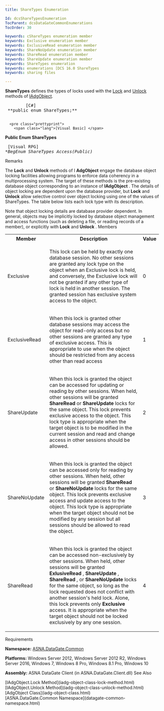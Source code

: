 ```yaml
---
title: ShareTypes Enumeration

Id: dcsShareTypesEnumeration
TocParent: dcsDataGateCommonEnumerations
TocOrder: 30

keywords: cShareTypes enumeration member
keywords: Exclusive enumeration member
keywords: ExclusiveRead enumeration member
keywords: ShareNoUpdate enumeration member
keywords: ShareRead enumeration member
keywords: ShareUpdate enumeration member
keywords: ShareTypes enumeration
keywords: enumerations [DCS 16.0 ShareTypes
keywords: sharing files

---
```


<span> **ShareTypes** </span> defines the types of locks used with the [ Lock](iadg-object-class-lock-method.html) and [Unlock](iadg-object-class-unlock-method.html) methods of [IAdgObject](iadg-object-class.html).
<pre class="prettyprint">
        <span class="lang">[C#]</span>
 **public enum ShareTypes;** 
      </pre>
      <pre class="prettyprint">
        <span class="lang">[Visual Basic] </span>
 **Public Enum ShareTypes** 
      </pre>
      <pre class="prettyprint">
        <span class="lang">[Visual RPG]</span>
 **BegEnum ShareTypes Access(*Public)** 
      </pre>

Remarks

The **Lock** and **Unlock** methods of I **AdgObject** engage the database object locking facilities allowing programs to enforce data coherency in a multiprocessing system. The target of these methods is the pre-existing database object corresponding to an instance of **IAdgObject** . The details of object locking are dependent upon the database provider, but **Lock** and **Unlock** allow selective control over object locking using one of the values of ShareTypes. The table below lists each lock type with its description. 

Note that object locking details are database provider dependent. In general, objects may be implicitly locked by database object management and access functions (such as deleting a file, or reading records of a member), or explicitly with **Lock** and **Unlock** . 
Members

<table class="dtTABLE" id="Table3" cellspacing="0">
          <colgroup span="1">
            <col span="1" style="FONT-WEIGHT: bold" width="15%" />
            <col span="1" width="60%" />
            <col span="1" width="10%" />
          </colgroup>
          <tr>
            <th colspan="1" rowspan="1">
									Member</th>
            <th colspan="1" rowspan="1">
									Description</th>
            <th colspan="1" rowspan="1">
									Value</th>
          </tr>
          <tr>
            <td colspan="1" rowspan="1">

Exclusive
</td>
            <td colspan="1" rowspan="1">

This lock can be held by exactly one database session. No other sessions are granted any lock type on the object when an Exclusive lock is held, and conversely, the Exclusive lock will not be granted if any other type of lock is held in another session. The granted session has exclusive system access to the object. 
</td>
            <td colspan="1" rowspan="1">

0
</td>
          </tr>
          <tr>
            <td colspan="1" rowspan="1">

ExclusiveRead
</td>
            <td colspan="1" rowspan="1">

When this lock is granted other database sessions may access the object for read-only access but no other sessions are granted any type of exclusive access. This is appropriate to use when the object should be restricted from any access other than read access
</td>
            <td colspan="1" rowspan="1">

1
</td>
          </tr>
          <tr>
            <td colspan="1" rowspan="1">

ShareUpdate
</td>
            <td colspan="1" rowspan="1">

When this lock is granted the object can be accessed for updating or reading by other sessions. When held, other sessions will be granted **ShareRead** or **ShareUpdate** locks for the same object. This lock prevents exclusive access to the object. This lock type is appropriate when the target object is to be modified in the current session and read and change access in other sessions should be allowed.
</td>
            <td colspan="1" rowspan="1">

2
</td>
          </tr>
          <tr>
            <td colspan="1" rowspan="1">

ShareNoUpdate
</td>
            <td colspan="1" rowspan="1">

When this lock is granted the object can be accessed only for reading by other sessions. When held, other sessions will be granted **ShareRead** or **ShareNoUpdate** locks for the same object. This lock prevents exclusive access and update access to the object. This lock type is appropriate when the target object should not be modified by any session but all sessions should be allowed to read the object. 
</td>
            <td colspan="1" rowspan="1">

3
</td>
          </tr>
          <tr>
            <td colspan="1" rowspan="1">

ShareRead
</td>
            <td colspan="1" rowspan="1">

When this lock is granted the object can be accessed non-exclusively by other sessions. When held, other sessions will be granted **ExlusiveRead** , **ShareUpdate** , **ShareRead** , or **ShareNoUpdate** locks for the same object, so long as the lock requested does not conflict with another session's held lock. Alone, this lock prevents only **Exclusive** access. It is appropriate when the target object should not be locked exclusively by any one session. 
</td>
            <td colspan="1" rowspan="1">

4
</td>
          </tr>
</table>

Requirements

**Namespace:** [ASNA.DataGate.Common](datagate-common-namespace.html) 

**Platforms:** Windows Server 2012, Windows Server 2012 R2, Windows Server 2016, Windows 7, Windows 8 Pro, Windows 8.1 Pro, Windows 10

**Assembly:** ASNA DataGate Client (in ASNA.DataGate.Client.dll)
See Also

<dl />
      [IAdgObject.Lock Method](iadg-object-class-lock-method.html) <br />
      [IAdgObject.Unlock Method](iadg-object-class-unlock-method.html)<br />
      [AdgObject Class](iadg-object-class.html)<br />
      [ASNA.DataGate.Common Namespace](datagate-common-namespace.html)

